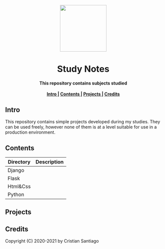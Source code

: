 

<p align='center'> <img src="https://emojipedia-us.s3.dualstack.us-west-1.amazonaws.com/thumbs/120/emojione/178/seedling_1f331.png" width = 150> </p>

<h1 align='center'> Study Notes</h1>

<h4 align='center'>This repository contains subjects studied </h4>


<p align= 'center'> 
  <b>
    <a href ='#intro' > Intro </a>|
    <a href ='#contents' > Contents </a>|
    <a href ='#project' > Projects </a>|
    <a href ='credits' > Credits </a>
  </b>
</p>

<h2>
  <a name="intro">Intro </a> 
</h2>
<p> 
  This repository contains simple projects developed during my studies. They can be used freely, however none of them is at a level suitable for use in a production environment.
</p>

<h2>
  <a name="contents">Contents </a> 
</h2>

Directory | Description
----------|---------------------------------------
Django    |
Flask     |
Html&Css  |
Python    |


<h2>
  <a name="project">Projects </a> 
</h2>
<h2>
  <a name="credits">Credits </a> 
</h2>

Copyright (C) 2020-2021 by Cristian Santiago
